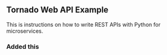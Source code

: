 ## Tornado Web API Example

This is instructions on how to write REST APIs with Python for microservices.

### Added this

